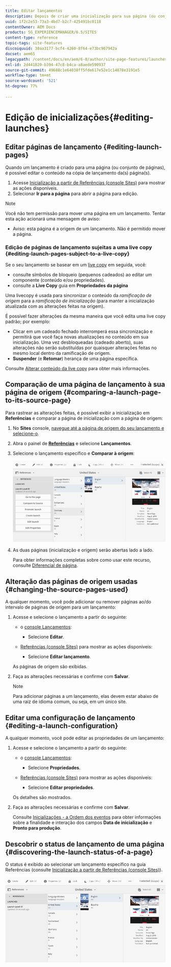 ```yaml
---
title: Editar lançamentos
description: Depois de criar uma inicialização para sua página (ou conjunto de páginas), você pode editar o conteúdo na cópia de inicialização das páginas.
uuid: 1f2c2e53-73a3-4bd7-b2c7-425491bc0118
contentOwner: AEM Docs
products: SG_EXPERIENCEMANAGER/6.5/SITES
content-type: reference
topic-tags: site-features
discoiquuid: 30aa3177-bcf4-4260-8f64-e73bc907942a
docset: aem65
legacypath: /content/docs/en/aem/6-0/author/site-page-features/launches
exl-id: 2d441820-b394-47c8-b4ca-a8aede590937
source-git-commit: 49688c1e64038ff5fde617e52e1c14878e3191e5
workflow-type: tm+mt
source-wordcount: '521'
ht-degree: 77%

---
```


# Edição de inicializações{#editing-launches}

## Editar páginas de lançamento {#editing-launch-pages}

Quando um lançamento é criado para uma página (ou conjunto de páginas), é possível editar o conteúdo na cópia de lançamento da(s) página(s).

1. Acesse [Inicialização a partir de Referências (console Sites)](/help/sites-authoring/launches.md#launches-in-references-sites-console) para mostrar as ações disponíveis.
1. Selecionar **Ir para a página** para abrir a página para edição.

>[!NOTE]
>
>Você não tem permissão para mover uma página em um lançamento. Tentar esta ação acionará uma mensagem de aviso:
>
>* Aviso: esta página é a origem de um lançamento. Não é permitido mover a página.

### Edição de páginas de lançamento sujeitas a uma live copy {#editing-launch-pages-subject-to-a-live-copy}

Se o seu lançamento se basear em um [live copy](/help/sites-administering/msm.md) em seguida, você:

* consulte símbolos de bloqueio (pequenos cadeados) ao editar um componente (conteúdo e/ou propriedades).
* consulte a **Live Copy** guia em **Propriedades da página**

Uma livecopy é usada para sincronizar o conteúdo da *ramificação de origem* para a *ramificação de inicialização* (para manter a inicialização atualizada com as alterações feitas na origem).

É possível fazer alterações da mesma maneira que você edita uma live copy padrão; por exemplo:

* Clicar em um cadeado fechado interromperá essa sincronização e permitirá que você faça novas atualizações no conteúdo em sua inicialização. Uma vez desbloqueadas (cadeado aberto), suas alterações não serão substituídas por quaisquer alterações feitas no mesmo local dentro da ramificação de origem.
* **Suspender** (e **Retomar**) herança de uma página específica.

Consulte [Alterar conteúdo da live copy](/help/sites-administering/msm-livecopy.md#changing-live-copy-content) para obter mais informações.

## Comparação de uma página de lançamento à sua página de origem {#comparing-a-launch-page-to-its-source-page}

Para rastrear as alterações feitas, é possível exibir a inicialização em **Referências** e comparar a página de inicialização com a página de origem:

1. No **Sites** console, [navegue até a página de origem do seu lançamento e selecione-o](/help/sites-authoring/basic-handling.md#viewingandselectingyourresources).
1. Abra o painel de **[Referências](/help/sites-authoring/basic-handling.md#references)** e selecione **Lançamentos**.
1. Selecione o lançamento específico e **Comparar à origem**:

   ![screen-shot_2019-03-05at121952](assets/screen-shot_2019-03-05at121952.png)

1. As duas páginas (inicialização e origem) serão abertas lado a lado.

   Para obter informações completas sobre como usar este recurso, consulte [Diferencial de página](/help/sites-authoring/page-diff.md).

## Alteração das páginas de origem usadas {#changing-the-source-pages-used}

A qualquer momento, você pode adicionar ou remover páginas ao/do intervalo de páginas de origem para um lançamento:

1. Acesse e selecione o lançamento a partir do seguinte:

   * o [console Lançamentos](/help/sites-authoring/launches.md#the-launches-console):

      * Selecione **Editar**.

   * [Referências (console Sites)](/help/sites-authoring/launches.md#launches-in-references-sites-console) para mostrar as ações disponíveis:

      * Selecione **Editar lançamento**.

   As páginas de origem são exibidas.

1. Faça as alterações necessárias e confirme com **Salvar**.

   >[!NOTE]
   >
   >Para adicionar páginas a um lançamento, elas devem estar abaixo de uma raiz de idioma comum, ou seja, em um único site.

## Editar uma configuração de lançamento {#editing-a-launch-configuration}

A qualquer momento, você pode editar as propriedades de um lançamento:

1. Acesse e selecione o lançamento a partir do seguinte:

   * o [console Lançamentos](/help/sites-authoring/launches.md#the-launches-console):

      * Selecione **Propriedades**.

   * [Referências (console Sites)](/help/sites-authoring/launches.md#launches-in-references-sites-console) para mostrar as ações disponíveis:

      * Selecione **Editar propriedades**.

   Os detalhes são mostrados.

1. Faça as alterações necessárias e confirme com **Salvar**.

   Consulte [Inicializações - a Ordem dos eventos](/help/sites-authoring/launches.md#launches-the-order-of-events) para obter informações sobre a finalidade e interação dos campos **Data de inicialização** e **Pronto para produção**.

## Descobrir o status de lançamento de uma página {#discovering-the-launch-status-of-a-page}

O status é exibido ao selecionar um lançamento específico na guia Referências (consulte [Inicialização a partir de Referências (console Sites)](/help/sites-authoring/launches.md#launches-in-references-sites-console)).

![screen-shot_2019-03-05at121901](assets/screen-shot_2019-03-05at121901.png)
